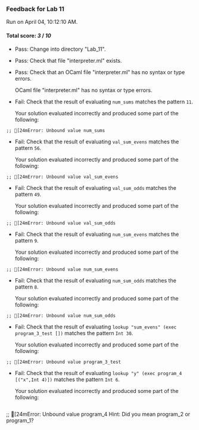### Feedback for Lab 11

Run on April 04, 10:12:10 AM.

#### Total score: _3_ / _10_

+ Pass: Change into directory "Lab_11".

+ Pass: Check that file "interpreter.ml" exists.

+ Pass: Check that an OCaml file "interpreter.ml" has no syntax or type errors.

    OCaml file "interpreter.ml" has no syntax or type errors.



+ Fail: Check that the result of evaluating `num_sums` matches the pattern `11`.

   

   Your solution evaluated incorrectly and produced some part of the following:

 ` ;;
[24mError: Unbound value num_sums
`


+ Fail: Check that the result of evaluating `val_sum_evens` matches the pattern `56`.

   

   Your solution evaluated incorrectly and produced some part of the following:

 ` ;;
[24mError: Unbound value val_sum_evens
`


+ Fail: Check that the result of evaluating `val_sum_odds` matches the pattern `49`.

   

   Your solution evaluated incorrectly and produced some part of the following:

 ` ;;
[24mError: Unbound value val_sum_odds
`


+ Fail: Check that the result of evaluating `num_sum_evens` matches the pattern `9`.

   

   Your solution evaluated incorrectly and produced some part of the following:

 ` ;;
[24mError: Unbound value num_sum_evens
`


+ Fail: Check that the result of evaluating `num_sum_odds` matches the pattern `8`.

   

   Your solution evaluated incorrectly and produced some part of the following:

 ` ;;
[24mError: Unbound value num_sum_odds
`


+ Fail: Check that the result of evaluating `lookup "sum_evens" (exec program_3_test [])` matches the pattern `Int 30`.

   

   Your solution evaluated incorrectly and produced some part of the following:

 ` ;;
[24mError: Unbound value program_3_test
`


+ Fail: Check that the result of evaluating `lookup "y" (exec program_4 [("x",Int 4)])` matches the pattern `Int 6`.

   

   Your solution evaluated incorrectly and produced some part of the following:

 
   ```
 ;;
[24mError: Unbound value program_4
Hint: Did you mean program_2 or program_1?

   ```



